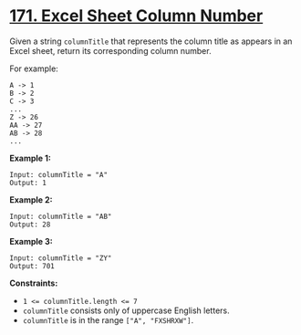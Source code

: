 # [171. Excel Sheet Column Number](https://leetcode.com/problems/excel-sheet-column-number/description/)

Given a string `columnTitle` that represents the column title as appears in an Excel sheet, return its corresponding column number.

For example:

```
A -> 1
B -> 2
C -> 3
...
Z -> 26
AA -> 27
AB -> 28 
...
```

**Example 1:** 

```
Input: columnTitle = "A"
Output: 1
```

**Example 2:** 

```
Input: columnTitle = "AB"
Output: 28
```

**Example 3:** 

```
Input: columnTitle = "ZY"
Output: 701
```

**Constraints:** 

- `1 <= columnTitle.length <= 7`
- `columnTitle` consists only of uppercase English letters.
- `columnTitle` is in the range `["A", "FXSHRXW"]`.
